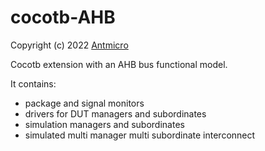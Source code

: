 # cocotb-AHB
Copyright (c) 2022 [Antmicro](https://antmicro.com)

Cocotb extension with an AHB bus functional model.

It contains:
* package and signal monitors
* drivers for DUT managers and subordinates
* simulation managers and subordinates
* simulated multi manager multi subordinate interconnect
